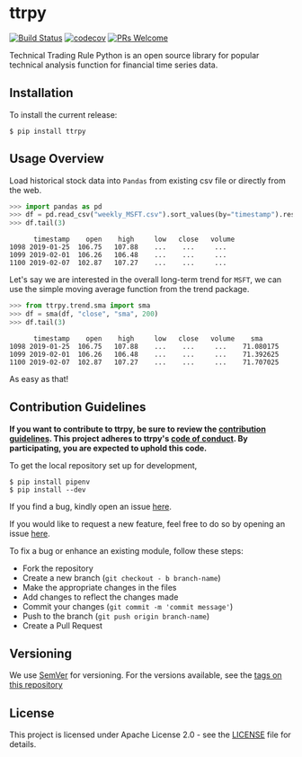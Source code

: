# ttrpy

[![Build Status](https://travis-ci.com/joelowj/ttrpy.svg?token=zM8uDnAP2GXz8Hagm4hw&branch=master)](https://travis-ci.com/joelowj/ttrpy) [![codecov](https://codecov.io/gh/joelowj/ttrpy/branch/master/graph/badge.svg)](https://codecov.io/gh/joelowj/ttrpy)
[![PRs Welcome](https://img.shields.io/badge/PRs-welcome-brightgreen.svg?style=shields)](http://makeapullrequest.com)

Technical Trading Rule Python is an open source library for popular technical analysis function for financial time series data.

## Installation

To install the current release:

```
$ pip install ttrpy
```

## Usage Overview

Load historical stock data into `Pandas` from existing csv file or directly from the web.
```python
>>> import pandas as pd
>>> df = pd.read_csv("weekly_MSFT.csv").sort_values(by="timestamp").reset_index(drop=True)
>>> df.tail(3)
```

```
      timestamp    open    high     low   close   volume
1098 2019-01-25  106.75   107.88    ...    ...     ...
1099 2019-02-01  106.26   106.48    ...    ...     ...
1100 2019-02-07  102.87   107.27    ...    ...     ...
```

Let's say we are interested in the overall long-term trend for `MSFT`, we can use the simple moving average function from the trend package.

```python
>>> from ttrpy.trend.sma import sma
>>> df = sma(df, "close", "sma", 200)
>>> df.tail(3)
```

```
      timestamp    open    high     low   close   volume    sma
1098 2019-01-25  106.75   107.88    ...    ...     ...    71.080175
1099 2019-02-01  106.26   106.48    ...    ...     ...    71.392625
1100 2019-02-07  102.87   107.27    ...    ...     ...    71.707025
```

As easy as that!

## Contribution Guidelines

**If you want to contribute to ttrpy, be sure to review the [contribution
guidelines](CONTRIBUTING.md). This project adheres to ttrpy's
[code of conduct](CODE_OF_CONDUCT.md). By participating, you are expected to uphold this code.**

To get the local repository set up for development,

```
$ pip install pipenv
$ pip install --dev
```

If you find a bug, kindly open an issue [here](https://github.com/joelowj/ttrpy/issues/new).

If you would like to request a new feature, feel free to do so by opening an issue [here](https://github.com/joelowj/ttrpy/issues/new).

To fix a bug or enhance an existing module, follow these steps:
- Fork the repository
- Create a new branch (`git checkout - b branch-name`)
- Make the appropriate changes in the files
- Add changes to reflect the changes made
- Commit your changes (`git commit -m 'commit message'`)
- Push to the branch (`git push origin branch-name`)
- Create a Pull Request

## Versioning
We use [SemVer](https://semver.org/) for versioning. For the versions available, see the [tags on this repository](https://github.com/joelowj/ttrpy/tags)

## License
This project is licensed under Apache License 2.0 - see the [LICENSE](LICENSE) file for details.

